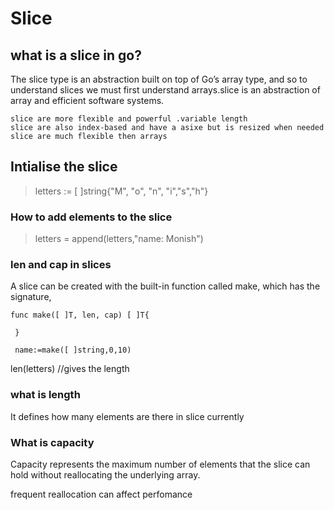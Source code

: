 # Slice 
## what is a slice in go?
   The slice type is an abstraction built on top of Go’s array type, and so to understand slices we must first understand arrays.slice is an abstraction of array
and efficient software systems.

    slice are more flexible and powerful .variable length
    slice are also index-based and have a asixe but is resized when needed
    slice are much flexible then arrays
    
## Intialise the slice
>   letters := [ ]string{"M", "o", "n", "i","s","h"}

### How to add elements to the slice
>  letters = append(letters,"name: Monish")

### len and cap in slices
 
 
 A slice can be created with the built-in function called make, which has the signature,


 
``` 
func make([ ]T, len, cap) [ ]T{

 }
```

``` 
 name:=make([ ]string,0,10) 
```

 len(letters)   //gives the length 


### what is length 
  It defines how many elements are there in slice currently
 
### What is capacity
 Capacity represents the maximum number of elements that the slice can hold without reallocating the underlying array.
  
   frequent reallocation can affect perfomance